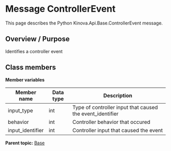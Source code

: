 # Message ControllerEvent

This page describes the Python Kinova.Api.Base.ControllerEvent message.

## Overview / Purpose

Identifies a controller event

## Class members

 **Member variables** 

|Member name|Data type|Description|
|-----------|---------|-----------|
|input\_type|int|Type of controller input that caused the event\_identifier|
|behavior|int|Controller behavior that occured|
|input\_identifier|int|Controller input that caused the event|

**Parent topic:** [Base](../references/summary_Base.md)

